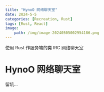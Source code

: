 ```yaml
---
title: "HynoO 网络聊天室"
date: 2024-5-5
categories: [Recreation, Rust]
tags: [Rust, React]
image:
    path: /img/image-20240505002954186.png
---
```




使用 Rust 作服务端的类 IRC 网络聊天室

<!-- more -->

# HynoO 网络聊天室

留坑...